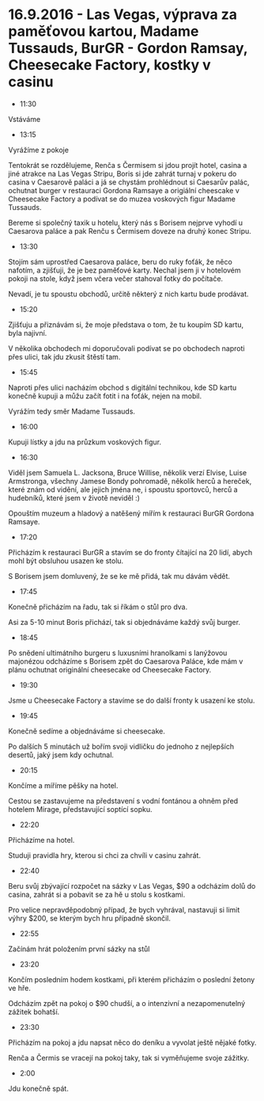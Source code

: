 # 16.9.2016 - Las Vegas, výprava za paměťovou kartou, Madame Tussauds, BurGR - Gordon Ramsay, Cheesecake Factory, kostky v casinu

   * 11:30

Vstáváme

   * 13:15

Vyrážíme z pokoje

Tentokrát se rozdělujeme, Renča s Čermisem si jdou projít hotel, casina  a jiné atrakce na Las Vegas Stripu, Boris si jde zahrát turnaj v pokeru do casina v Caesarově paláci a já se chystám prohlédnout si Caesarův palác, ochutnat burger v restauraci Gordona Ramsaye a origiální cheescake v Cheesecake Factory a podívat se do muzea voskových figur Madame Tussauds.

Bereme si společný taxik u hotelu, který nás s Borisem nejprve vyhodí u Caesarova paláce a pak Renču s Čermisem doveze na druhý konec Stripu.

   * 13:30

Stojím sám uprostřed Caesarova paláce, beru do ruky foťák, že něco nafotím, a zjišťuji, že je bez paměťové karty. Nechal jsem ji v hotelovém pokoji na stole, když jsem včera večer stahoval fotky do počítače.

Nevadí, je tu spoustu obchodů, určitě některý z nich kartu bude prodávat.

   * 15:20

Zjišťuju a přiznávám si, že moje představa o tom, že tu koupím SD kartu, byla najivní.

V několika obchodech mi doporučovali podívat se po obchodech naproti přes ulici, tak jdu zkusit štěstí tam.

   * 15:45

Naproti přes ulici nacházím obchod s digitální technikou, kde SD kartu konečně kupuji a můžu začít fotit i na foťák, nejen na mobil.

Vyrážím tedy směr Madame Tussauds.

   * 16:00

Kupuji lístky a jdu na průzkum voskových figur.

   * 16:30

Viděl jsem Samuela L. Jacksona, Bruce Willise, několik verzí Elvise, Luise Armstronga, všechny Jamese Bondy pohromadě, několik herců a hereček, které znám od vidění, ale jejich jména ne, i spoustu sportovců, herců a hudebníků, které jsem v životě neviděl :)

Opouštím muzeum a hladový a natěšený mířím k restauraci BurGR Gordona Ramsaye.

   * 17:20

Přicházím k restauraci BurGR a stavím se do fronty čítající na 20 lidí, abych mohl být obsluhou usazen ke stolu.

S Borisem jsem domluvený, že se ke mě přidá, tak mu dávám vědět.

   * 17:45

Konečně přicházím na řadu, tak si říkám o stůl pro dva.

Asi za 5-10 minut Boris přichází, tak si objednáváme každý svůj burger.

   * 18:45

Po snědení ultimátního burgeru s luxusními hranolkami s lanýžovou majonézou odcházíme s Borisem zpět do Caesarova Paláce, kde mám v plánu ochutnat originální cheesecake od Cheesecake Factory.

   * 19:30

Jsme u Cheesecake Factory a stavíme se do další fronty k usazení ke stolu.

   * 19:45

Konečně sedíme a objednáváme si cheesecake.

Po dalších 5 minutách už bořím svoji vidličku do jednoho z nejlepších desertů, jaký jsem kdy ochutnal.

   * 20:15

Končíme a míříme pěšky na hotel.

Cestou se zastavujeme na představení s vodní fontánou a ohněm před hotelem Mirage, představující soptící sopku.

   * 22:20

Přicházíme na hotel.

Studuji pravidla hry, kterou si chci za chvíli v casinu zahrát.

   * 22:40

Beru svůj zbývající rozpočet na sázky v Las Vegas, $90 a odcházím dolů do casina, zahrát si a pobavit se za hě u stolu s kostkami.

Pro velice nepravděpodobný případ, že bych vyhrával, nastavuji si limit výhry $200, se kterým bych hru případně skončil.

   * 22:55

Začínám hrát položením první sázky na stůl

   * 23:20

Končím posledním hodem kostkami, při kterém přicházím o poslední žetony ve hře.

Odcházím zpět na pokoj o $90 chudší, a o intenzivní a nezapomenutelný zážitek bohatší.

   * 23:30

Přicházím na pokoj a jdu napsat něco do deníku a vyvolat ještě nějaké fotky.

Renča a Čermis se vracejí na pokoj taky, tak si vyměňujeme svoje zážitky.

   * 2:00

Jdu konečně spát.

